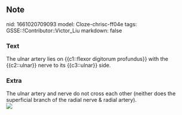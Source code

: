## Note
nid: 1661020709093
model: Cloze-chrisc-ff04e
tags: GSSE::!Contributor::Victor_Liu
markdown: false

### Text
The ulnar artery lies on {{c1::flexor digitorum profundus}} with the {{c2::ulnar}} nerve to its {{c3::ulnar}} side.

### Extra
<div>
  The ulnar artery and nerve do not cross each other (neither does
  the superficial branch of the radial nerve & radial artery).
</div><img src=
"paste-0ae653fc7c706d3080f05a143b39b1a977a47e44.jpg">
